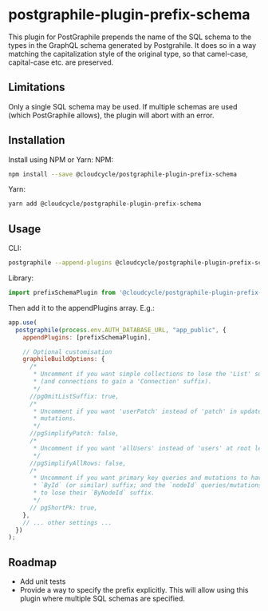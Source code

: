postgraphile-plugin-prefix-schema
=================================


This plugin for PostGraphile prepends the name of the SQL schema to the types in the GraphQL schema generated by Postgrahile. It does so in a way matching the capitalization style of the original type, so that camel-case, capital-case etc. are preserved.

Limitations
-----------

Only a single SQL schema may be used. If multiple schemas are used (which PostGraphile allows), the plugin will abort with an error.

Installation
------------

Install using NPM or Yarn:
NPM:

```bash
npm install --save @cloudcycle/postgraphile-plugin-prefix-schema
```

Yarn:
```bash
yarn add @cloudcycle/postgraphile-plugin-prefix-schema
```

Usage
-----

CLI:

```bash
postgraphile --append-plugins @cloudcycle/postgraphile-plugin-prefix-schema
```

Library:

```javascript
import prefixSchemaPlugin from '@cloudcycle/postgraphile-plugin-prefix-schema';
```

Then add it to the appendPlugins array. E.g.:

```javascript
app.use(
  postgraphile(process.env.AUTH_DATABASE_URL, "app_public", {
    appendPlugins: [prefixSchemaPlugin],

    // Optional customisation
    graphileBuildOptions: {
      /*
       * Uncomment if you want simple collections to lose the 'List' suffix
       * (and connections to gain a 'Connection' suffix).
       */
      //pgOmitListSuffix: true,
      /*
       * Uncomment if you want 'userPatch' instead of 'patch' in update
       * mutations.
       */
      //pgSimplifyPatch: false,
      /*
       * Uncomment if you want 'allUsers' instead of 'users' at root level.
       */
      //pgSimplifyAllRows: false,
      /*
       * Uncomment if you want primary key queries and mutations to have
       * `ById` (or similar) suffix; and the `nodeId` queries/mutations
       * to lose their `ByNodeId` suffix.
       */
      // pgShortPk: true,
    },
    // ... other settings ...
  })
);
```

Roadmap
-------

* Add unit tests
* Provide a way to specify the prefix explicitly. This will allow using this plugin where multiple SQL schemas are specified.


